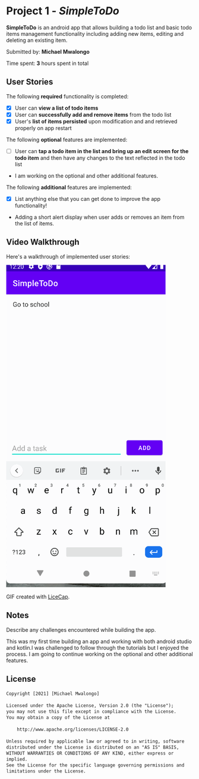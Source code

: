# Project 1 - *SimpleToDo*

**SimpleToDo** is an android app that allows building a todo list and basic todo items management functionality including adding new items, editing and deleting an existing item.

Submitted by: **Michael Mwalongo**

Time spent: **3** hours spent in total

## User Stories

The following **required** functionality is completed:

* [x] User can **view a list of todo items**
* [x] User can **successfully add and remove items** from the todo list
* [x] User's **list of items persisted** upon modification and and retrieved properly on app restart

The following **optional** features are implemented:

* [ ] User can **tap a todo item in the list and bring up an edit screen for the todo item** and then have any changes to the text reflected in the todo list
* I am working on the optional and other additional features.

The following **additional** features are implemented:

* [x] List anything else that you can get done to improve the app functionality!
* Adding a short alert display when user adds or removes an item from the list of items.


## Video Walkthrough

Here's a walkthrough of implemented user stories:

<img src='walkthrough.gif' title='Video Walkthrough' width='' alt='Video Walkthrough' />

GIF created with [LiceCap](![walkthrough](https://user-images.githubusercontent.com/42887506/155923699-c08d6944-3114-474b-8a56-ee7907cb820e.gif)
).

## Notes

Describe any challenges encountered while building the app.

This was my first time building an app and working with both android studio and kotlin.I was challenged to follow through the tutorials but I enjoyed the process. I am going to continue working on the optional and other additional features.

## License

    Copyright [2021] [Michael Mwalongo]

    Licensed under the Apache License, Version 2.0 (the "License");
    you may not use this file except in compliance with the License.
    You may obtain a copy of the License at

        http://www.apache.org/licenses/LICENSE-2.0

    Unless required by applicable law or agreed to in writing, software
    distributed under the License is distributed on an "AS IS" BASIS,
    WITHOUT WARRANTIES OR CONDITIONS OF ANY KIND, either express or implied.
    See the License for the specific language governing permissions and
    limitations under the License.
